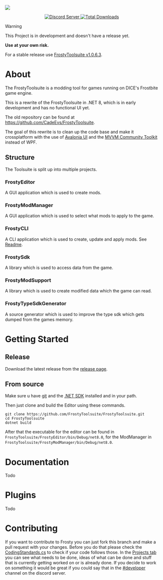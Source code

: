 <img align="center" src="Resources/FrostyBannerChucky296.svg">

<p align="center">
  <a title="Discord Server" href="https://discord.gg/nrq7G5Q9">
    <img alt="Discord Server" src="https://img.shields.io/discord/333086156478480384?color=green&label=DISCORD&logo=discord&logoColor=white">
  </a>
  <a title="Total Downloads" href="https://github.com/CadeEvs/FrostyToolsuite/releases/latest">
    <img alt="Total Downloads" src="https://img.shields.io/github/downloads/CadeEvs/FrostyToolsuite/latest/total?color=white&label=DOWNLOADS&logo=github">
  </a>
</p>

> [!WARNING]
> This Project is in development and doesn't have a release yet.
> 
> **Use at your own risk.**
> 
> For a stable release use [FrostyToolsuite v1.0.6.3](https://github.com/CadeEvs/FrostyToolsuite/releases/latest).

# About
The FrostyToolsuite is a modding tool for games running on DICE's Frostbite game engine.

This is a rewrite of the FrostyToolsuite in .NET 8, which is in early development and has no functional UI yet.

The old repository can be found at https://github.com/CadeEvs/FrostyToolsuite.

The goal of this rewrite is to clean up the code base and make it crossplatform with the use of [Avalonia UI](https://github.com/AvaloniaUI/Avalonia) and the [MVVM Community Toolkit](https://aka.ms/mvvmtoolkit/docs) instead of WPF.

## Structure
The Toolsuite is split up into multiple projects.

### FrostyEditor
A GUI application which is used to create mods.

### FrostyModManager
A GUI application which is used to select what mods to apply to the game.

### FrostyCLI
A CLI application which is used to create, update and apply mods. 
See [Readme](https://github.com/FrostyToolsuite/FrostyToolsuite/blob/master/FrostyCli/README.md).

### FrostySdk
A library which is used to access data from the game.

### FrostyModSupport
A library which is used to create modified data which the game can read.

### FrostyTypeSdkGenerator
A source generator which is used to improve the type sdk which gets dumped from the games memory.

# Getting Started

## Release
Download the latest release from the [release page](https://github.com/FrostyToolsuite/FrostyToolsuite/releases/latest).

## From source
Make sure u have [git](https://git-scm.com/downloads) and the [.NET SDK](https://dotnet.microsoft.com/en-us/download/dotnet/8.0) installed and in your path.

Then just clone and build the Editor using these commands.
```
git clone https://github.com/FrostyToolsuite/FrostyToolsuite.git
cd FrostyToolsuite
dotnet build
```
After that the executable for the editor can be found in `FrostyToolsuite/FrostyEditor/bin/Debug/net8.0`, for the ModManager in `FrostyToolsuite/FrostyModManager/bin/Debug/net8.0`.

# Documentation
Todo

# Plugins
Todo

# Contributing
If you want to contribute to Frosty you can just fork this branch and make a pull request with your changes.
Before you do that please check the [CodingStandards.cs](https://github.com/FrostyToolsuite/FrostyToolsuite/blob/master/CodingStandards.cs) to check if your code follows those.
In the [Projects tab](https://github.com/orgs/FrostyToolsuite/projects/1) you can see what needs to be done, ideas of what can be done and stuff that is currently getting worked on or is already done.
If you decide to work on something it would be great if you could say that in the [#developer](https://discord.gg/BXJSBzgc) channel on the discord server.

